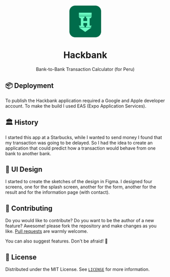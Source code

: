 <p align="center">
  <img
    src=".github/logo.png"
    align="center"
    width="100"
    alt="Hackbank"
    title="Hackbank"
  />
  <h1 align="center">Hackbank</h1>
</p>

<p align="center">
    Bank-to-Bank Transaction Calculator (for Peru)
</p>


## 📦 Deployment
To publish the Hackbank application required a Google and Apple developer account. To make the build I used EAS (Expo Application Services).

## 🏛️ History

I started this app at a Starbucks, while I wanted to send money I found that my transaction was going to be delayed. So I had the idea to create an application that could predict how a transaction would behave from one bank to another bank.

## 🎨 UI Design
I started to create the sketches of the design in Figma. I designed four screens, one for the splash screen, another for the form, another for the result and for the information page (with contact).

## 🤲 Contributing

Do you would like to contribute? Do you want to be the author of a new feature? Awesome! please fork the repository and make changes as you like. [Pull requests](https://github.com/360macky/hackbank/pulls) are warmly welcome.

You can also suggest features. Don't be afraid! 🤍

## 📃 License

Distributed under the MIT License.
See [`LICENSE`](./LICENSE) for more information.
